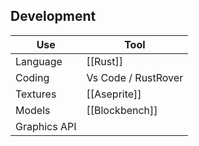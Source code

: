 ## Development 

| Use          | Tool                |
| ------------ | ------------------- |
| Language     | [[Rust]]            |
| Coding       | Vs Code / RustRover |
| Textures     | [[Aseprite]]        |
| Models       | [[Blockbench]]      |
| Graphics API |                     |
